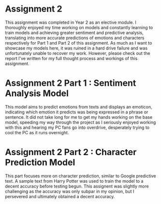 # Assignment 2
This assignment was completed in Year 2 as an elective module. I thoroughly enjoyed my time working on models and constantly learning to train models and achieving greater sentiment and predictive analysis, translating into more accurate predictions of emotions and characters respectively for Part 1 and Part 2 of this assignment.
As much as I want to showcase my models here, it was ruined in a hard drive failure and was unfortunately unable to recover my work. However, please check out the report I've written for my full thought process and workings of this assignment.

# Assignment 2 Part 1 : Sentiment Analysis Model
This model aims to predict emotions from texts and displays an emoticon, indicating which emotion it predicts was being expressed in a phrase or sentence.
It did not take long for me to get my hands working on the base model, speeding my way through the project as I seriously enjoyed working with this and hearing my PC fans go into overdrive, desperately trying to cool the PC as it runs overnight.

# Assignment 2 Part 2 : Character Prediction Model
This part focuses more on character prediction, similar to Google predictive text. 
A sample text from Harry Potter was used to train the model to a decent accuracy before testing begun.
This assignent was slightly more challenging as the accuracy was only subpar in my opinion, but I persevered and ultimately obtained a decent accuracy.
